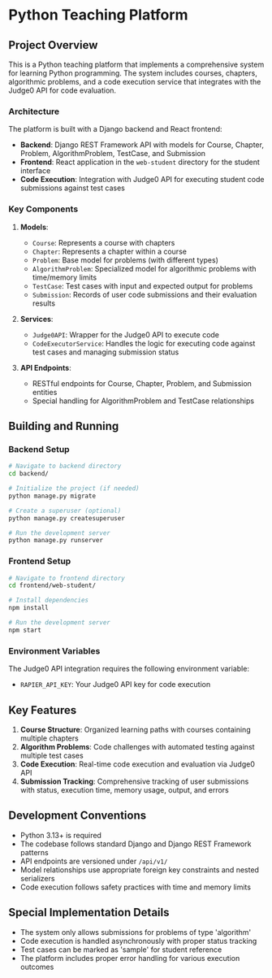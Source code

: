 # Python Teaching Platform

## Project Overview

This is a Python teaching platform that implements a comprehensive system for learning Python programming. The system includes courses, chapters, algorithmic problems, and a code execution service that integrates with the Judge0 API for code evaluation.

### Architecture

The platform is built with a Django backend and React frontend:

- **Backend**: Django REST Framework API with models for Course, Chapter, Problem, AlgorithmProblem, TestCase, and Submission
- **Frontend**: React application in the `web-student` directory for the student interface
- **Code Execution**: Integration with Judge0 API for executing student code submissions against test cases

### Key Components

1. **Models**:
   - `Course`: Represents a course with chapters
   - `Chapter`: Represents a chapter within a course
   - `Problem`: Base model for problems (with different types)
   - `AlgorithmProblem`: Specialized model for algorithmic problems with time/memory limits
   - `TestCase`: Test cases with input and expected output for problems
   - `Submission`: Records of user code submissions and their evaluation results

2. **Services**:
   - `Judge0API`: Wrapper for the Judge0 API to execute code
   - `CodeExecutorService`: Handles the logic for executing code against test cases and managing submission status

3. **API Endpoints**:
   - RESTful endpoints for Course, Chapter, Problem, and Submission entities
   - Special handling for AlgorithmProblem and TestCase relationships

## Building and Running

### Backend Setup
```bash
# Navigate to backend directory
cd backend/

# Initialize the project (if needed)
python manage.py migrate

# Create a superuser (optional)
python manage.py createsuperuser

# Run the development server
python manage.py runserver
```

### Frontend Setup
```bash
# Navigate to frontend directory
cd frontend/web-student/

# Install dependencies
npm install

# Run the development server
npm start
```

### Environment Variables
The Judge0 API integration requires the following environment variable:
- `RAPIER_API_KEY`: Your Judge0 API key for code execution

## Key Features

1. **Course Structure**: Organized learning paths with courses containing multiple chapters
2. **Algorithm Problems**: Code challenges with automated testing against multiple test cases
3. **Code Execution**: Real-time code execution and evaluation via Judge0 API
4. **Submission Tracking**: Comprehensive tracking of user submissions with status, execution time, memory usage, output, and errors

## Development Conventions

- Python 3.13+ is required
- The codebase follows standard Django and Django REST Framework patterns
- API endpoints are versioned under `/api/v1/`
- Model relationships use appropriate foreign key constraints and nested serializers
- Code execution follows safety practices with time and memory limits

## Special Implementation Details

- The system only allows submissions for problems of type 'algorithm'
- Code execution is handled asynchronously with proper status tracking
- Test cases can be marked as 'sample' for student reference
- The platform includes proper error handling for various execution outcomes